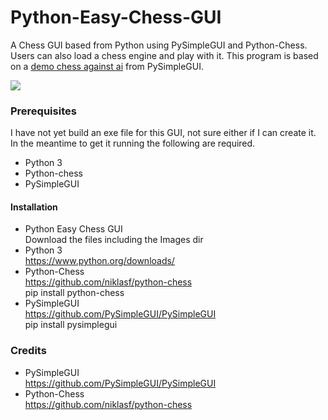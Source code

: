 # Python-Easy-Chess-GUI
A Chess GUI based from Python using PySimpleGUI and Python-Chess. Users can also load a chess engine and play with it. This program is based on a [demo chess against ai](https://github.com/PySimpleGUI/PySimpleGUI/tree/master/Chess) from PySimpleGUI.<br>

![](https://i.imgur.com/TKSVgwA.png)

### Prerequisites
I have not yet build an exe file for this GUI, not sure either if I can create it. In the meantime to get it running the following are required.
* Python 3
* Python-chess
* PySimpleGUI

#### Installation
* Python Easy Chess GUI<br>
Download the files including the Images dir
* Python 3<br>
https://www.python.org/downloads/
* Python-Chess<br>
https://github.com/niklasf/python-chess<br>
pip install python-chess
* PySimpleGUI<br>
https://github.com/PySimpleGUI/PySimpleGUI<br>
pip install pysimplegui

### Credits
* PySimpleGUI<br>
https://github.com/PySimpleGUI/PySimpleGUI
* Python-Chess<br>
https://github.com/niklasf/python-chess
